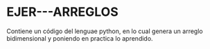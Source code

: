 # EJER---ARREGLOS
Contiene un código del lenguae python, en lo cual genera un arreglo bidimensional y poniendo en practica lo aprendido.
